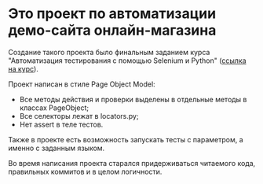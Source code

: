 # Это проект по автоматизации демо-сайта онлайн-магазина
Создание такого проекта было финальным заданием курса "Автоматизация тестирования с помощью Selenium и Python" ([ссылка на курс](https://stepik.org/course/575/promo)).

Проект написан в стиле Page Object Model:
- Все методы действия и проверки выделены в отдельные методы в классах PageObject; 
- Все селекторы лежат в locators.py;
- Нет assert в теле тестов.

Также в проекте есть возможность запускать тесты с параметром, а именно с заданным языком.

Во время написания проекта старался придерживаться читаемого кода, правильных коммитов и в целом логичности. 